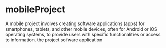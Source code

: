 # mobileProject
A mobile project involves creating software applications (apps) for smartphones, tablets, and other mobile devices, often for Android or iOS operating systems, to provide users with specific functionalities or access to information.
the project sofware application